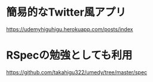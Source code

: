 # 簡易的なTwitter風アプリ

https://udemyhiguhigu.herokuapp.com/posts/index

# RSpecの勉強としても利用

https://github.com/takahigu322/umedy/tree/master/spec
